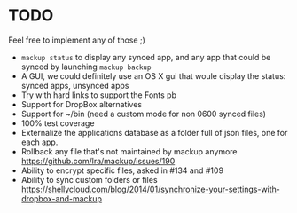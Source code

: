# TODO

Feel free to implement any of those ;)

- `mackup status` to display any synced app, and any app that could be synced
    by launching `mackup backup`
- A GUI, we could definitely use an OS X gui that woule display the status:
    synced apps, unsynced apps
- Try with hard links to support the Fonts pb
- Support for DropBox alternatives
- Support for ~/bin (need a custom mode for non 0600 synced files)
- 100% test coverage
- Externalize the applications database as a folder full of json files, one for each app.
- Rollback any file that's not maintained by mackup anymore https://github.com/lra/mackup/issues/190
- Ability to encrypt specific files, asked in #134 and #109
- Ability to sync custom folders or files https://shellycloud.com/blog/2014/01/synchronize-your-settings-with-dropbox-and-mackup

